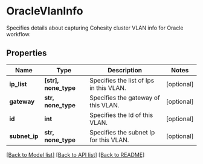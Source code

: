 # OracleVlanInfo

Specifies details about capturing Cohesity cluster VLAN info for Oracle workflow.

## Properties
Name | Type | Description | Notes
------------ | ------------- | ------------- | -------------
**ip_list** | **[str], none_type** | Specifies the list of Ips in this VLAN. | [optional] 
**gateway** | **str, none_type** | Specifies the gateway of this VLAN. | [optional] 
**id** | **int** | Specifies the Id of this VLAN. | [optional] 
**subnet_ip** | **str, none_type** | Specifies the subnet Ip for this VLAN. | [optional] 

[[Back to Model list]](../README.md#documentation-for-models) [[Back to API list]](../README.md#documentation-for-api-endpoints) [[Back to README]](../README.md)



